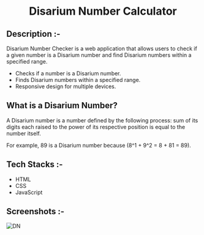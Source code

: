 # <p align="center">Disarium Number Calculator</p>

## Description :-

Disarium Number Checker is a web application that allows users to check if a given number is a Disarium number and find Disarium numbers within a specified range.

- Checks if a number is a Disarium number.
- Finds Disarium numbers within a specified range.
- Responsive design for multiple devices.

## What is a Disarium Number?

A Disarium number is a number defined by the following process: sum of its digits each raised to the power of its respective position is equal to the number itself.

For example, 89 is a Disarium number because \(8^1 + 9^2 = 8 + 81 = 89\).

## Tech Stacks :-

- HTML
- CSS
- JavaScript

## Screenshots :-

![DN](https://github.com/Rakesh9100/CalcDiverse/assets/125949765/9b7ede93-e02a-4491-9560-0373ef8a1848)
